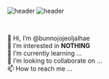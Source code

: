 ![header](https://capsule-render.vercel.app/api?color=auto&type=transparent&height=250&text=Ctrl+c,%20Ctrl\+v%20Artist&fontSize=70&fontColor=FF5E00&fontAlignY=50&fontAlign=50&animation=twinkling)
![header](https://capsule-render.vercel.app/api?type=rect&color=30363D&height=0.8)

                    



<br>

👋 Hi, I’m @bunnojojeoljalhae <br>
👀 I’m interested in <b>NOTHING</b> <br>
🌱 I’m currently learning ... <br>
💞️ I’m looking to collaborate on ... <br>
📫 How to reach me ... <br>





<!---
bunnojojeoljalhae/bunnojojeoljalhae is a ✨ special ✨ repository because its `README.md` (this file) appears on your GitHub profile.
You can click the Preview link to take a look at your changes.
--->

